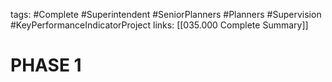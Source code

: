 tags:
	#Complete
	#Superintendent
	#SeniorPlanners
	#Planners
	#Supervision
	#KeyPerformanceIndicatorProject 
links:
		[[035.000 Complete Summary]]
# PHASE 1